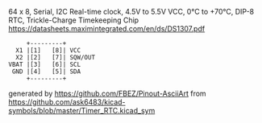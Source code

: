 64 x 8, Serial, I2C Real-time clock, 4.5V to 5.5V VCC, 0°C to +70°C, DIP-8
RTC, Trickle-Charge Timekeeping Chip
https://datasheets.maximintegrated.com/en/ds/DS1307.pdf


	     +---------+
	  X1 |[1]   [8]| VCC
	  X2 |[2]   [7]| SQW/OUT
	VBAT |[3]   [6]| SCL
	 GND |[4]   [5]| SDA
	     +---------+


generated by https://github.com/FBEZ/Pinout-AsciiArt from https://github.com/ask6483/kicad-symbols/blob/master/Timer_RTC.kicad_sym